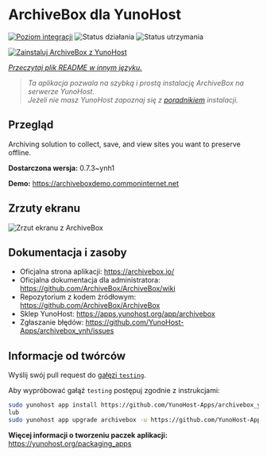 <!--
To README zostało automatycznie wygenerowane przez <https://github.com/YunoHost/apps/tree/master/tools/readme_generator>
Nie powinno być ono edytowane ręcznie.
-->

# ArchiveBox dla YunoHost

[![Poziom integracji](https://apps.yunohost.org/badge/integration/archivebox)](https://ci-apps.yunohost.org/ci/apps/archivebox/)
![Status działania](https://apps.yunohost.org/badge/state/archivebox)
![Status utrzymania](https://apps.yunohost.org/badge/maintained/archivebox)

[![Zainstaluj ArchiveBox z YunoHost](https://install-app.yunohost.org/install-with-yunohost.svg)](https://install-app.yunohost.org/?app=archivebox)

*[Przeczytaj plik README w innym języku.](./ALL_README.md)*

> *Ta aplikacja pozwala na szybką i prostą instalację ArchiveBox na serwerze YunoHost.*  
> *Jeżeli nie masz YunoHost zapoznaj się z [poradnikiem](https://yunohost.org/install) instalacji.*

## Przegląd

Archiving solution to collect, save, and view sites you want to preserve offline.


**Dostarczona wersja:** 0.7.3~ynh1

**Demo:** <https://archiveboxdemo.commoninternet.net>

## Zrzuty ekranu

![Zrzut ekranu z ArchiveBox](./doc/screenshots/screenshot_archivebox1.png)

## Dokumentacja i zasoby

- Oficjalna strona aplikacji: <https://archivebox.io/>
- Oficjalna dokumentacja dla administratora: <https://github.com/ArchiveBox/ArchiveBox/wiki>
- Repozytorium z kodem źródłowym: <https://github.com/ArchiveBox/ArchiveBox>
- Sklep YunoHost: <https://apps.yunohost.org/app/archivebox>
- Zgłaszanie błędów: <https://github.com/YunoHost-Apps/archivebox_ynh/issues>

## Informacje od twórców

Wyślij swój pull request do [gałęzi `testing`](https://github.com/YunoHost-Apps/archivebox_ynh/tree/testing).

Aby wypróbować gałąź `testing` postępuj zgodnie z instrukcjami:

```bash
sudo yunohost app install https://github.com/YunoHost-Apps/archivebox_ynh/tree/testing --debug
lub
sudo yunohost app upgrade archivebox -u https://github.com/YunoHost-Apps/archivebox_ynh/tree/testing --debug
```

**Więcej informacji o tworzeniu paczek aplikacji:** <https://yunohost.org/packaging_apps>
